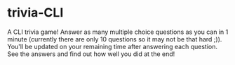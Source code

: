 # trivia-CLI

A CLI trivia game! Answer as many multiple choice questions as you can in 1 minute (currently there are only 10 questions so it may not be that hard ;)).  You'll be updated on your remaining time after answering each question.  See the answers and find out how well you did at the end!
